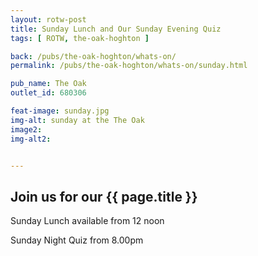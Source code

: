 ```yaml
---
layout: rotw-post
title: Sunday Lunch and Our Sunday Evening Quiz
tags: [ ROTW, the-oak-hoghton ]

back: /pubs/the-oak-hoghton/whats-on/
permalink: /pubs/the-oak-hoghton/whats-on/sunday.html

pub_name: The Oak
outlet_id: 680306

feat-image: sunday.jpg
img-alt: sunday at the The Oak
image2:
img-alt2:


---
```


<h2>Join us for our {{ page.title }}</h2>

<p>Sunday Lunch available from 12 noon</p>
<p>Sunday Night Quiz from 8.00pm</p>
